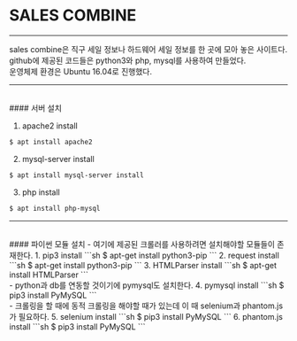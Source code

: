 ﻿# SALES COMBINE  
*****

sales combine은 직구 세일 정보나 하드웨어 세일 정보를 한 곳에 모아 놓은 사이트다.  
github에 제공된 코드들은 python3와 php, mysql를 사용하여 만들었다.  
운영체제 환경은 Ubuntu 16.04로 진행했다.  
*****
<br>
#### 서버 설치

1.  apache2 install  
```sh
$ apt install apache2
```
2. mysql-server install
```sh
$ apt install mysql-server install
```
3. php install
```sh
$ apt install php-mysql
```
*****
<br>
#### 파이썬 모듈 설치  
 - 여기에 제공된 크롤러를 사용하려면 설치해야할 모듈들이 존재한다.  
1. pip3 install  
 ```sh
$ apt-get install python3-pip
```
2. request install  
 ```sh
$ apt-get install python3-pip
```
3. HTMLParser install  
 ```sh
$ apt-get install HTMLParser
```
<br>  
- python과 db를 연동할 것이기에 pymysql도 설치한다.  
4. pymysql install  
 ```sh
$ pip3 install PyMySQL
```
<br>  
- 크롤링을 할 때에 동적 크롤링을 해야할 때가 있는데 이 때 selenium과 phantom.js가 필요하다.  
5. selenium install  
 ```sh
$ pip3 install PyMySQL
```
6. phantom.js install  
 ```sh
$ pip3 install PyMySQL
```

